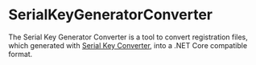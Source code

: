 # SerialKeyGeneratorConverter
The Serial Key Generator Converter is a tool to convert registration files, which generated with [Serial Key Converter](http://skgenerator.vclexamples.com),
into a .NET Core compatible format.
